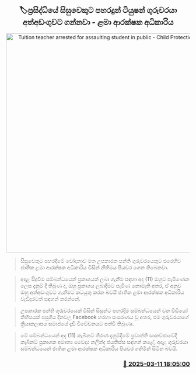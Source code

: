 <p align='center'><b><h2 align='center' title='Tuition teacher arrested for assaulting student in public - Child Protection Authority'>🏷ප්‍රසිද්ධි​යේ සිසුවෙකු​ට පහරදුන් ටියුෂන් ගුරුවරයා අත්අඩංගුවට ගන්නවා - ළමා ආරක්ෂක අධිකාරිය </h2></b></p>
<p align='center'><img src='https://helakuru.sgp1.cdn.digitaloceanspaces.com/esana/images/lib/yoshith-hettiarachchi.jpg' width='600' alt='Tuition teacher arrested for assaulting student in public - Child Protection Authority'></p>

> සිසුවෙකු​ට පහරදීමේ චෝදනාව මත උපකාරක පන්ති ගුරුවරයෙකුට එරෙහිව ජාතික ළමා ආරක්ෂක අධිකාරිය විසින් නීතිමය පියවර ගෙන තිබෙනවා.

> අදාළ සිදුවීම සම්බන්ධයෙන් ප්‍රකාශයක් ලබා ගැනීම සඳහා අද (11) ඔහුට පැමිණෙන ලෙස දැනුම් දී තිබුණ ද, ඔහු ප්‍රකාශය ලබාදීමට පැමිණ නොමැති අතර, ඒ අනුව ඔහු අත්අඩංගුවට ගැනීමට කටයුතු කරන බවයි ජාතික ළමා ආරක්ෂක අධිකාරිය වැඩිදුරටත් සඳහන් කරන්නේ.

> උපකාරක පන්ති ගුරුවරයෙක් විසින් සිසුන්ට පහරදීම සම්බන්ධයෙන් වන වීඩියෝ කිහිපයක් පසුගිය දිනවල Facebook හරහා සංසරණය වූ අතර, එම ගුරුවරයාගේ ක්‍රියාකලාපය සමාජයේ දැඩි විවේචනයට පත්වී තිබුණා.

> මේ සම්බන්ධයෙන් අද (11) කැබිනට් තීරණ දැනුම්දීමේ ප්‍රවෘත්ති සාකච්ඡාවේදී කැබිනට් ප්‍රකාශක අමාත්‍ය වෛද්‍ය නලින්ද ජයතිස්ස සඳහන් කළේ, අදාළ ගුරුවරයා සම්බන්ධයෙන් ජාතික ළමා ආරක්ෂක අධිකාරිය පියවර ගනිමින් සිටින බවයි.



<h3 align='right'><a href='https://www.helakuru.lk/esana/p/108261/'>📅 2025-03-11 18:05:00</a></h3>
